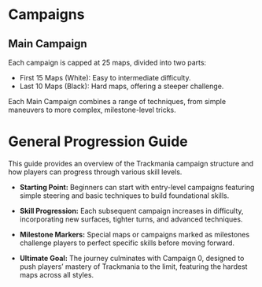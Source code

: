 
# Campaigns #

## Main Campaign ##
Each campaign is capped at 25 maps, divided into two parts:

* First 15 Maps (White): Easy to intermediate difficulty.
* Last 10 Maps (Black): Hard maps, offering a steeper challenge.

Each Main Campaign combines a range of techniques, from simple maneuvers to more complex, milestone-level tricks.

# General Progression Guide #
This guide provides an overview of the Trackmania campaign structure and how players can progress through various skill levels.

* **Starting Point:**
Beginners can start with entry-level campaigns featuring simple steering and basic techniques to build foundational skills.

* **Skill Progression:**
Each subsequent campaign increases in difficulty, incorporating new surfaces, tighter turns, and advanced techniques.

* **Milestone Markers:**
Special maps or campaigns marked as milestones challenge players to perfect specific skills before moving forward.

* **Ultimate Goal:**
The journey culminates with Campaign 0, designed to push players’ mastery of Trackmania to the limit, featuring the hardest maps across all styles.


